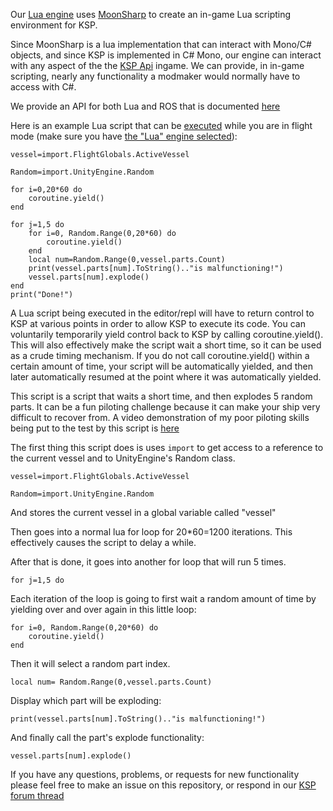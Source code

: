 Our [Lua engine](https://www.lua.org/manual/5.2/) uses [MoonSharp](http://www.moonsharp.org/) to create an in-game Lua scripting environment for KSP. 

Since MoonSharp is a lua implementation that can interact with Mono/C# objects, and since KSP is implemented in C# Mono, our engine can interact with any aspect of the the [KSP Api](https://kerbalspaceprogram.com/api/annotated.html) ingame. We can provide, in in-game scripting, nearly any functionality a modmaker would normally have to access with C#.

We provide an API for both Lua and ROS that is documented [here](https://github.com/evandisoft/RedOnion/blob/master/CommonScriptApi.md)

Here is an example Lua script that can be [executed](https://github.com/evandisoft/RedOnion/blob/master/TroubleShooting.md#how-do-i-run-a-script) while you are in flight mode (make sure you have [the "Lua" engine selected](https://github.com/evandisoft/RedOnion/blob/master/TroubleShooting.md#script-wont-work)):
```
vessel=import.FlightGlobals.ActiveVessel

Random=import.UnityEngine.Random

for i=0,20*60 do
    coroutine.yield()
end

for j=1,5 do
    for i=0, Random.Range(0,20*60) do
        coroutine.yield()
    end
    local num=Random.Range(0,vessel.parts.Count)
    print(vessel.parts[num].ToString().."is malfunctioning!")
    vessel.parts[num].explode()
end
print("Done!")
```

A Lua script being executed in the editor/repl will have to return control to KSP at various points in order to allow KSP to execute its code. You can voluntarily temporarily yield control back to KSP by calling coroutine.yield(). This will also effectively make the script wait a short time, so it can be used as a crude timing mechanism. If you do not call coroutine.yield() within a certain amount of time, your script will be automatically yielded, and then later automatically resumed at the point where it was automatically yielded.

This script is a script that waits a short time, and then explodes 5 random parts. It can be a fun piloting challenge because
it can make your ship very difficult to recover from. A video demonstration of my poor piloting skills being put to the test by this script is [here](https://www.youtube.com/watch?v=xzAghlB2NLw)

The first thing this script does is uses `import` to
get access to a reference to the current vessel and to UnityEngine's Random class.

```
vessel=import.FlightGlobals.ActiveVessel

Random=import.UnityEngine.Random
```
And stores the current vessel in a global variable called "vessel"

Then goes into a normal lua for loop for 20*60=1200 iterations. This effectively causes the script to delay a while.

After that is done, it goes into another for loop that will run 5 times.
```
for j=1,5 do
```

Each iteration of the loop is going to first wait a random amount of time by yielding over and over again in this little loop:
```
for i=0, Random.Range(0,20*60) do
    coroutine.yield()
end
```

Then it will select a random part index.
```
local num= Random.Range(0,vessel.parts.Count)
```

Display which part will be exploding:
```
print(vessel.parts[num].ToString().."is malfunctioning!")
```

And finally call the part's explode functionality:
```
vessel.parts[num].explode()
```

If you have any questions, problems, or requests for new functionality please feel free to make an issue on this repository, or respond in our [KSP forum thread](https://forum.kerbalspaceprogram.com/index.php?/topic/183050-wipalpha-release-020-redonion-unrestricted-in-game-scripting-with-repl-and-live-editing-with-intellisense-lua-and-a-custom-jsruby-like-language-implemented/)
